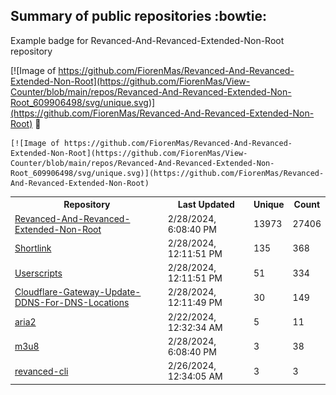 ## Summary of public repositories :bowtie:
Example badge for Revanced-And-Revanced-Extended-Non-Root repository

[![Image of https://github.com/FiorenMas/Revanced-And-Revanced-Extended-Non-Root](https://github.com/FiorenMas/View-Counter/blob/main/repos/Revanced-And-Revanced-Extended-Non-Root_609906498/svg/unique.svg)](https://github.com/FiorenMas/Revanced-And-Revanced-Extended-Non-Root) :clap:

```
[![Image of https://github.com/FiorenMas/Revanced-And-Revanced-Extended-Non-Root](https://github.com/FiorenMas/View-Counter/blob/main/repos/Revanced-And-Revanced-Extended-Non-Root_609906498/svg/unique.svg)](https://github.com/FiorenMas/Revanced-And-Revanced-Extended-Non-Root)
```
<table>
	<tr>
		<th>
			Repository
		</th>
		<th>
			Last Updated
		</th>
		<th>
			Unique
		</th>
		<th>
			Count
		</th>
	</tr>
	<tr>
		<td>
			<a href="https://github.com/FiorenMas/Revanced-And-Revanced-Extended-Non-Root">
				Revanced-And-Revanced-Extended-Non-Root
			</a>
		</td>
		<td>
			2/28/2024, 6:08:40 PM
		</td>
		<td>
			13973
		</td>
		<td>
			27406
		</td>
	</tr>
	<tr>
		<td>
			<a href="https://github.com/FiorenMas/Shortlink">
				Shortlink
			</a>
		</td>
		<td>
			2/28/2024, 12:11:51 PM
		</td>
		<td>
			135
		</td>
		<td>
			368
		</td>
	</tr>
	<tr>
		<td>
			<a href="https://github.com/FiorenMas/Userscripts">
				Userscripts
			</a>
		</td>
		<td>
			2/28/2024, 12:11:51 PM
		</td>
		<td>
			51
		</td>
		<td>
			334
		</td>
	</tr>
	<tr>
		<td>
			<a href="https://github.com/FiorenMas/Cloudflare-Gateway-Update-DDNS-For-DNS-Locations">
				Cloudflare-Gateway-Update-DDNS-For-DNS-Locations
			</a>
		</td>
		<td>
			2/28/2024, 12:11:49 PM
		</td>
		<td>
			30
		</td>
		<td>
			149
		</td>
	</tr>
	<tr>
		<td>
			<a href="https://github.com/FiorenMas/aria2">
				aria2
			</a>
		</td>
		<td>
			2/22/2024, 12:32:34 AM
		</td>
		<td>
			5
		</td>
		<td>
			11
		</td>
	</tr>
	<tr>
		<td>
			<a href="https://github.com/FiorenMas/m3u8">
				m3u8
			</a>
		</td>
		<td>
			2/28/2024, 6:08:40 PM
		</td>
		<td>
			3
		</td>
		<td>
			38
		</td>
	</tr>
	<tr>
		<td>
			<a href="https://github.com/FiorenMas/revanced-cli">
				revanced-cli
			</a>
		</td>
		<td>
			2/26/2024, 12:34:05 AM
		</td>
		<td>
			3
		</td>
		<td>
			3
		</td>
	</tr>
</table>

